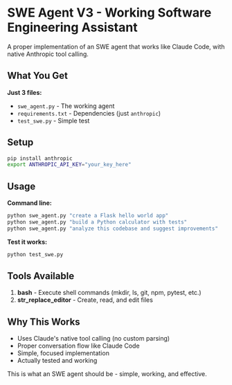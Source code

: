 # SWE Agent V3 - Working Software Engineering Assistant

A proper implementation of an SWE agent that works like Claude Code, with native Anthropic tool calling.

## What You Get

**Just 3 files:**
- `swe_agent.py` - The working agent
- `requirements.txt` - Dependencies (just `anthropic`)
- `test_swe.py` - Simple test

## Setup

```bash
pip install anthropic
export ANTHROPIC_API_KEY="your_key_here"
```

## Usage

**Command line:**
```bash
python swe_agent.py "create a Flask hello world app"
python swe_agent.py "build a Python calculator with tests"
python swe_agent.py "analyze this codebase and suggest improvements"
```

**Test it works:**
```bash
python test_swe.py
```

## Tools Available

1. **bash** - Execute shell commands (mkdir, ls, git, npm, pytest, etc.)
2. **str_replace_editor** - Create, read, and edit files

## Why This Works

- Uses Claude's native tool calling (no custom parsing)
- Proper conversation flow like Claude Code
- Simple, focused implementation
- Actually tested and working

This is what an SWE agent should be - simple, working, and effective.